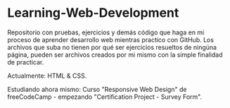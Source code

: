 # Learning-Web-Development
Repositorio con pruebas, ejercicios y demás código que haga en mi proceso de aprender desarrollo web mientras practico con GitHub. Los archivos que suba no tienen por qué ser ejercicios resueltos de ningúna página, pueden ser archivos creados por mi mismo con la simple finalidad de practicar.

Actualmente: HTML &amp; CSS.

Estudiando ahora mismo: Curso "Responsive Web Design" de freeCodeCamp - empezando "Certification Project - Survey Form".
